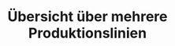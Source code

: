 ---
layout: article
title: Übersicht über mehrere Produktionslinien
description: 
  - Dieses Template bietet eine Übersicht über fünf Produktionslinien in einer Produktionshalle. Mit Variablen als Datenquellen und Skripten wird etwas Bewegung simuliert. Ersetzen Sie einfach die Variablen durch Ihre Datenquellen und passen Sie die Skripte entsprechend Ihren Anforderungen an, um dieses Template für Ihre Zwecke zu nutzen.
lang: de
weight: 2000
isDraft: false
ref: Info_Production_Lines
category:
  - Beliebt
  - Produktion
  - KPI
  - Lean Management
image: Info_Production_Lines_DE.png
download: Info_Production_Lines_DE.pbmx
overview_description:
overview_benefits:
overview_data_sources:
---